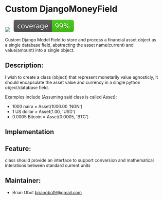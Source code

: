 # Custom DjangoMoneyField

<img src="https://github.com/brianobot/DjangoCustomMoneyField/actions/workflows/django.yml/badge.svg?branch=master" /> &nbsp; <img src="coverage.svg" />

Custom Django Model Field to store and process a financial asset object as a single database field,
abstracting the asset name(current) and value(amount) into a single object.

## Description:
I wish to create a class (object) that represent monetarily value agnosticly, it should encapsulate the asset value and currency in a single python object/database field.

Examples include (Assuming said class is called Asset):
- 1000 naira  = Asset(1000.00 'NGN') 
- 1 US dollar = Asset(1.00, 'USD')
- 0.0005 Bitcoin = Asset(0.0005, 'BTC')


## Implementation


## Feature:
class should provide an interface to support conversion and mathematical interations between standard current units


## Maintainer:
- Brian Obot <brianobot9@gmail.com>
